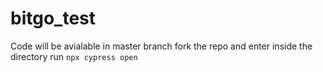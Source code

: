 # bitgo_test
Code will be avialable in master branch
fork the repo and enter inside the directory
run `npx cypress open`
